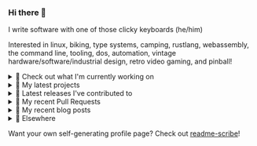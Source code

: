 ### Hi there 👋

I write software with one of those clicky keyboards (he/him)

Interested in linux, biking, type systems, camping, rustlang, webassembly, the command line, tooling, dos, automation, vintage hardware/software/industrial design, retro video gaming, and pinball!

<details><summary>👀 Check out what I'm currently working on</summary><br />

- [MetaMask/metamask-mobile](https://github.com/MetaMask/metamask-mobile) - Mobile web browser providing access to websites that use the Ethereum blockchain (1 day ago)
- [rickycodes/card](https://github.com/rickycodes/card) - npx business card built with rust targeting wasm (3 days ago)
- [MetaMask/action-npm-publish](https://github.com/MetaMask/action-npm-publish) - GitHub Action to publish to NPM (3 days ago)
- [MetaMask/react-native-aes-crypto-forked](https://github.com/MetaMask/react-native-aes-crypto-forked) -  (1 week ago)
- [rickycodes/pve-no-subscription](https://github.com/rickycodes/pve-no-subscription) - Proxmox VE No-Subscription Removal (3 weeks ago)
</details>

<details><summary>🌱 My latest projects</summary><br />

- [rickycodes/kitties](https://github.com/rickycodes/kitties) - micro site to browse CryptoKitties
- [rickycodes/pve-no-subscription](https://github.com/rickycodes/pve-no-subscription) - Proxmox VE No-Subscription Removal
- [rickycodes/ftse-rs](https://github.com/rickycodes/ftse-rs) - scrape and filter hl.co.uk market summaries
- [rickycodes/card](https://github.com/rickycodes/card) - npx business card built with rust targeting wasm
- [rickycodes/dat-proxy-browser](https://github.com/rickycodes/dat-proxy-browser) - Rough sketch of a decentralised (supporting DAT) mobile web browser built with react-native
</details>

<details><summary>🔭 Latest releases I've contributed to</summary><br />

- [MetaMask/controllers](https://github.com/MetaMask/controllers) ([v27.1.0](https://github.com/MetaMask/controllers/releases/tag/v27.1.0), 1 day ago) - Collection of platform-agnostic modules for creating secure data models for cryptocurrency wallets
- [rickycodes/card](https://github.com/rickycodes/card) ([v1.5.8](https://github.com/rickycodes/card/releases/tag/v1.5.8), 3 days ago) - npx business card built with rust targeting wasm
- [MetaMask/action-npm-publish](https://github.com/MetaMask/action-npm-publish) ([v1.0.0](https://github.com/MetaMask/action-npm-publish/releases/tag/v1.0.0), 3 days ago) - GitHub Action to publish to NPM
- [MetaMask/metamask-mobile](https://github.com/MetaMask/metamask-mobile) ([v4.3.1](https://github.com/MetaMask/metamask-mobile/releases/tag/v4.3.1), 5 days ago) - Mobile web browser providing access to websites that use the Ethereum blockchain
- [MetaMask/metamask-extension](https://github.com/MetaMask/metamask-extension) ([v10.11.4](https://github.com/MetaMask/metamask-extension/releases/tag/v10.11.4), 5 days ago) - :globe_with_meridians: :electric_plug: The MetaMask browser extension enables browsing Ethereum blockchain enabled websites
</details>

<details><summary>🔨 My recent Pull Requests</summary><br />

- [Update pod install echo](https://github.com/MetaMask/metamask-mobile/pull/3958) on [MetaMask/metamask-mobile](https://github.com/MetaMask/metamask-mobile) (3 days ago)
- [exclude GHSA-xvch-5gv4-984h](https://github.com/MetaMask/metamask-mobile/pull/3936) on [MetaMask/metamask-mobile](https://github.com/MetaMask/metamask-mobile) (1 week ago)
- [Add npm publish](https://github.com/MetaMask/controllers/pull/737) on [MetaMask/controllers](https://github.com/MetaMask/controllers) (1 week ago)
- [Update package.json](https://github.com/MetaMask/react-native-aes-crypto-forked/pull/1) on [MetaMask/react-native-aes-crypto-forked](https://github.com/MetaMask/react-native-aes-crypto-forked) (1 week ago)
- [Add confusables explanation(s)](https://github.com/MetaMask/metamask-mobile/pull/3902) on [MetaMask/metamask-mobile](https://github.com/MetaMask/metamask-mobile) (1 week ago)
</details>

<details><summary>📜 My recent blog posts</summary><br />

- [Publishing my Website to the peer-to-peer Web](//ricky.codes/blog/posts/publishing-to-the-peer-to-peer-web/) (3 years ago)
</details>

<details><summary>🔗 Elsewhere</summary><br />

- Web: https://ricky.codes
- Twitter: https://twitter.com/rickycodes
- Blog: https://ricky.codes/blog
</details>

Want your own self-generating profile page? Check out [readme-scribe](https://github.com/muesli/readme-scribe)!

